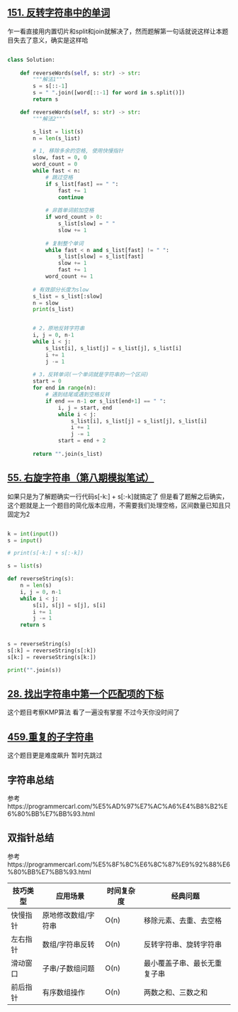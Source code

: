 

## [151. 反转字符串中的单词](https://leetcode.cn/problems/reverse-words-in-a-string/)


乍一看直接用内置切片和split和join就解决了，然而题解第一句话就说这样让本题目失去了意义，确实是这样哈

```Python

class Solution:
    
    def reverseWords(self, s: str) -> str:
        """解法1"""
        s = s[::-1]
        s = " ".join([word[::-1] for word in s.split()])    
        return s    

    def reverseWords(self, s: str) -> str:
        """解法2"""

        s_list = list(s)
        n = len(s_list)

        # 1, 移除多余的空格, 使用快慢指针
        slow, fast = 0, 0
        word_count = 0
        while fast < n:
            # 跳过空格
            if s_list[fast] == " ":
                fast += 1
                continue
            
            # 非首单词前加空格
            if word_count > 0:
                s_list[slow] = " "
                slow += 1
            
            # 复制整个单词
            while fast < n and s_list[fast] != " ":
                s_list[slow] = s_list[fast]
                slow += 1
                fast += 1
            word_count += 1
        
        # 有效部分长度为slow
        s_list = s_list[:slow]
        n = slow
        print(s_list)


        # 2，原地反转字符串
        i, j = 0, n-1
        while i < j:
            s_list[i], s_list[j] = s_list[j], s_list[i]
            i += 1
            j -= 1
        
        # 3，反转单词(一个单词就是字符串的一个区间)
        start = 0
        for end in range(n):
            # 遇到结尾或遇到空格反转
            if end == n-1 or s_list[end+1] == " ":
                i, j = start, end
                while i < j:
                    s_list[i], s_list[j] = s_list[j], s_list[i]
                    i += 1
                    j -= 1
                start = end + 2
        
        return "".join(s_list)
```




## [55. 右旋字符串（第八期模拟笔试）](http://kamacoder.com/problempage.php?pid=1065)

如果只是为了解题确实一行代码s[-k:] + s[:-k]就搞定了
但是看了题解之后确实，这个题就是上一个题目的简化版本应用，不需要我们处理空格，区间数量已知且只固定为2


```Python

k = int(input())
s = input()

# print(s[-k:] + s[:-k])

s = list(s)

def reverseString(s):
    n = len(s)
    i, j = 0, n-1
    while i < j:
        s[i], s[j] = s[j], s[i]
        i += 1
        j -= 1
    return s


s = reverseString(s)
s[:k] = reverseString(s[:k])
s[k:] = reverseString(s[k:])

print("".join(s))
```


## [28. 找出字符串中第一个匹配项的下标](https://leetcode.cn/problems/find-the-index-of-the-first-occurrence-in-a-string/description/)

这个题目考察KMP算法 看了一遍没有掌握 不过今天你没时间了
## [459.重复的子字符串](https://leetcode.cn/problems/repeated-substring-pattern/description/)
这个题目更是难度飙升 暂时先跳过


## 字符串总结
参考https://programmercarl.com/%E5%AD%97%E7%AC%A6%E4%B8%B2%E6%80%BB%E7%BB%93.html

## 双指针总结
参考https://programmercarl.com/%E5%8F%8C%E6%8C%87%E9%92%88%E6%80%BB%E7%BB%93.html

| 技巧类型 | 应用场景 | 时间复杂度	| 经典问题 |
|----|----|-----|----|
| 快慢指针 | 原地修改数组/字符串	|O(n)	|移除元素、去重、去空格|
| 左右指针 | 数组/字符串反转	|O(n)	|反转字符串、旋转字符串|
| 滑动窗口 | 子串/子数组问题	|O(n)	|最小覆盖子串、最长无重复子串|
| 前后指针 | 有序数组操作	|O(n)	|两数之和、三数之和|

